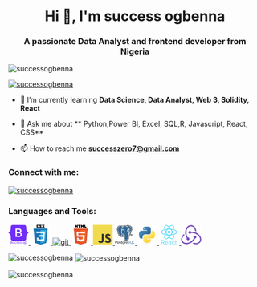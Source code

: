 <h1 align="center">Hi 👋, I'm success ogbenna</h1>
<h3 align="center">A passionate Data Analyst and frontend developer from Nigeria</h3>

<p align="left"> <img src="https://komarev.com/ghpvc/?username=successogbenna&label=Profile%20views&color=0e75b6&style=flat" alt="successogbenna" /> </p>

<p align="left"> <a href="https://github.com/ryo-ma/github-profile-trophy"><img src="https://github-profile-trophy.vercel.app/?username=successogbenna" alt="successogbenna" /></a> </p>

- 🌱 I’m currently learning **Data Science, Data Analyst, Web 3, Solidity, React**

- 💬 Ask me about ** Python,Power BI, Excel, SQL,R, Javascript, React, CSS**

- 📫 How to reach me **successzero7@gmail.com**

<h3 align="left">Connect with me:</h3>
<p align="left">
<a href="https://twitter.com/successogbenna" target="blank"><img align="center" src="https://raw.githubusercontent.com/rahuldkjain/github-profile-readme-generator/master/src/images/icons/Social/twitter.svg" alt="successogbenna" height="30" width="40" /></a>
</p>

<h3 align="left">Languages and Tools:</h3>
<p align="left"> <a href="https://getbootstrap.com" target="_blank" rel="noreferrer"> <img src="https://raw.githubusercontent.com/devicons/devicon/master/icons/bootstrap/bootstrap-plain-wordmark.svg" alt="bootstrap" width="40" height="40"/> </a> <a href="https://www.w3schools.com/css/" target="_blank" rel="noreferrer"> <img src="https://raw.githubusercontent.com/devicons/devicon/master/icons/css3/css3-original-wordmark.svg" alt="css3" width="40" height="40"/> </a> <a href="https://git-scm.com/" target="_blank" rel="noreferrer"> <img src="https://www.vectorlogo.zone/logos/git-scm/git-scm-icon.svg" alt="git" width="40" height="40"/> </a> <a href="https://www.w3.org/html/" target="_blank" rel="noreferrer"> <img src="https://raw.githubusercontent.com/devicons/devicon/master/icons/html5/html5-original-wordmark.svg" alt="html5" width="40" height="40"/> </a> <a href="https://developer.mozilla.org/en-US/docs/Web/JavaScript" target="_blank" rel="noreferrer"> <img src="https://raw.githubusercontent.com/devicons/devicon/master/icons/javascript/javascript-original.svg" alt="javascript" width="40" height="40"/> </a> <a href="https://www.postgresql.org" target="_blank" rel="noreferrer"> <img src="https://raw.githubusercontent.com/devicons/devicon/master/icons/postgresql/postgresql-original-wordmark.svg" alt="postgresql" width="40" height="40"/> </a> <a href="https://www.python.org" target="_blank" rel="noreferrer"> <img src="https://raw.githubusercontent.com/devicons/devicon/master/icons/python/python-original.svg" alt="python" width="40" height="40"/> </a> <a href="https://reactjs.org/" target="_blank" rel="noreferrer"> <img src="https://raw.githubusercontent.com/devicons/devicon/master/icons/react/react-original-wordmark.svg" alt="react" width="40" height="40"/> </a> <a href="https://redux.js.org" target="_blank" rel="noreferrer"> <img src="https://raw.githubusercontent.com/devicons/devicon/master/icons/redux/redux-original.svg" alt="redux" width="40" height="40"/> </a> </p>

<p><img align="left" src="https://github-readme-stats.vercel.app/api/top-langs?username=successogbenna&show_icons=true&locale=en&layout=compact" alt="successogbenna" /></p>

<p>&nbsp;<img align="center" src="https://github-readme-stats.vercel.app/api?username=successogbenna&show_icons=true&locale=en" alt="successogbenna" /></p>

<p><img align="center" src="https://github-readme-streak-stats.herokuapp.com/?user=successogbenna&" alt="successogbenna" /></p>

